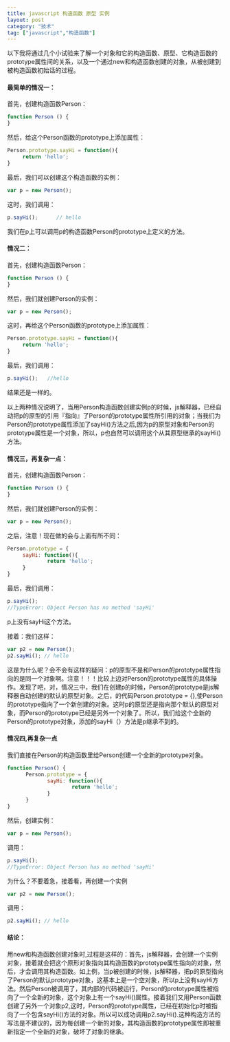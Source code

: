 ```yaml
---
title: javascript 构造函数 原型 实例
layout: post
category: "技术"
tag: ["javascript","构造函数"]
---
```


以下我将通过几个小试验来了解一个对象和它的构造函数、原型、它构造函数的prototype属性间的关系，以及一个通过new和构造函数创建的对象，从被创建到被构造函数初始话的过程。

#### 最简单的情况一：

首先，创建构造函数Person：

```javascript
function Person () {
}
```

然后，给这个Person函数的prototype上添加属性：

```javascript
Person.prototype.sayHi = function(){
     return 'hello';
}
```

最后，我们可以创建这个构造函数的实例：

```javascript
var p = new Person();
```

这时，我们调用：

```javascript
p.sayHi();      // hello
```

我们在p上可以调用p的构造函数Person的prototype上定义的方法。

#### 情况二：

首先，创建构造函数Person：

```javascript
function Person () {
}
```

然后，我们就创建Person的实例：

```javascript
var p = new Person();
```

这时，再给这个Person函数的prototype上添加属性：

```javascript
Person.prototype.sayHi = function(){
     return 'hello';
}
```

最后，我们调用：

```javascript
p.sayHi();   //hello
```

结果还是一样的。

以上两种情况说明了，当用Person构造函数创建实例p的时候，js解释器，已经自动把p的原型的引用『指向』了Person的prototype属性所引用的对象；当我们为Person的prototype属性添加了sayHi()方法之后,因为p的原型对象和Person的prototype属性是一个对象，所以，p也自然可以调用这个从其原型继承的sayHi()方法。

#### 情况三，再复杂一点：

首先，创建构造函数Person：

```javascript
function Person () {
}
```

然后，我们就创建Person的实例：

```javascript
var p = new Person();
```

之后，注意！现在做的会与上面有所不同：

```javascript
Person.prototype = {
     sayHi: function(){
             return 'hello';
     }
}
```

最后，我们调用：

```javascript
p.sayHi();
//TypeError: Object Person has no method 'sayHi' 
```

p上没有sayHi这个方法。

接着：我们这样：

```javascript
var p2 = new Person();
p2.sayHi(); // hello
```

这是为什么呢？会不会有这样的疑问：p的原型不是和Person的prototype属性指向的是同一个对象啊。注意！！！比较上边对Person的prototype属性的具体操作。发现了吧，对，情况三中，我们在创建p的时候，Person的prototype是js解释器自动创建的默认的原型对象。之后，的代码Person.prototype = {},使Person的prototype指向了一个新创建的对象。这时p的原型还是指向那个默认的原型对象，而Person的prototype已经是另外一个对象了。所以，我们给这个全新的Person的prototype对象，添加的sayHi（）方法是p继承不到的。

#### 情况四,再复杂一点

我们直接在Person的构造函数里给Person创建一个全新的prototype对象。

```javascript
function Person() {
      Person.prototype = {
             sayHi: function(){
                     return 'hello';
             }
      }
}
```

然后，创建实例：

```javascript
var p = new Person();
```

调用：

```javascript
p.sayHi(); 
//TypeError: Object Person has no method 'sayHi' 
```

为什么？不要着急，接着看，再创建一个实例

```javascript
var p2 = new Person();
```

调用：

```javascript
p2.sayHi(); // hello
```


#### 结论：
用new和构造函数创建对象时,过程是这样的：首先，js解释器，会创建一个实例对象，接着就会把这个原形对象指向其构造函数的prototype属性指向的对象，然后，才会调用其构造函数。如上例，当p被创建的时候，js解释器，把p的原型指向了Person的默认prototype对象，这基本上是一个空对象，所以p上没有sayHi方法。然后Person被调用了，其内部的代码被运行，Person的prototype属性被指向了一个全新的对象，这个对象上有一个sayHi()属性。接着我们又用Person函数创建了另外一个对象p2,这时，Person的prototype属性，已经在初始化p时被指向了一个包含sayHi()方法的对象。所以可以成功调用p2.sayHi().这种构造方法的写法是不建议的，因为每创建一个新的对象，其构造函数的prototype属性即被重新指定一个全新的对象，破坏了对象的继承。

